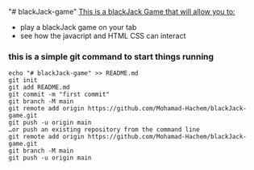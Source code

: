 "# blackJack-game" 
<ins>This is a blackJack Game that will allow you to:</ins>
* play a blackJack game on your tab
* see how the javacript and HTML CSS can interact

### this is a simple git command to start things running
```
echo "# blackJack-game" >> README.md
git init
git add README.md
git commit -m "first commit"
git branch -M main
git remote add origin https://github.com/Mohamad-Hachem/blackJack-game.git
git push -u origin main
…or push an existing repository from the command line
git remote add origin https://github.com/Mohamad-Hachem/blackJack-game.git
git branch -M main
git push -u origin main
```